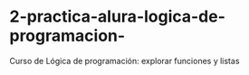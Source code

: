 # 2-practica-alura-logica-de-programacion-
Curso de Lógica de programación: explorar funciones y listas
